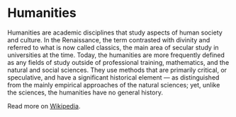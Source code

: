 # Humanities

Humanities are academic disciplines that study aspects of human society and culture. In the Renaissance, the term contrasted with divinity and referred to what is now called classics, the main area of secular study in universities at the time. Today, the humanities are more frequently defined as any fields of study outside of professional training, mathematics, and the natural and social sciences. They use methods that are primarily critical, or speculative, and have a significant historical element — as distinguished from the mainly empirical approaches of the natural sciences; yet, unlike the sciences, the humanities have no general history.

Read more on [Wikipedia](https://en.wikipedia.org/wiki/Humanities).

